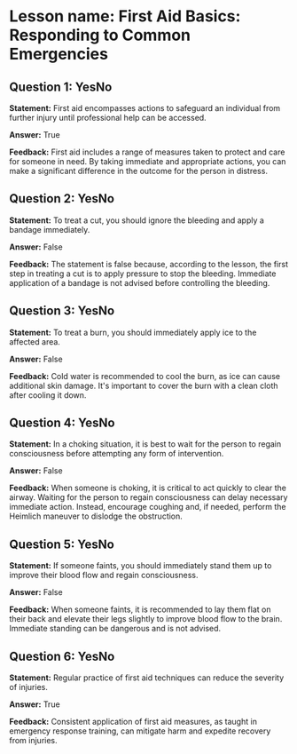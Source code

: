 # Lesson name: First Aid Basics: Responding to Common Emergencies

## Question 1: YesNo

**Statement:** First aid encompasses actions to safeguard an individual from further injury until professional help can be accessed.

**Answer:** True

**Feedback:**
First aid includes a range of measures taken to protect and care for someone in need. By taking immediate and appropriate actions, you can make a significant difference in the outcome for the person in distress.


## Question 2: YesNo

**Statement:** To treat a cut, you should ignore the bleeding and apply a bandage immediately.

**Answer:** False

**Feedback:**
The statement is false because, according to the lesson, the first step in treating a cut is to apply pressure to stop the bleeding. Immediate application of a bandage is not advised before controlling the bleeding.


## Question 3: YesNo

**Statement:** To treat a burn, you should immediately apply ice to the affected area.

**Answer:** False

**Feedback:**
Cold water is recommended to cool the burn, as ice can cause additional skin damage. It's important to cover the burn with a clean cloth after cooling it down.


## Question 4: YesNo

**Statement:** In a choking situation, it is best to wait for the person to regain consciousness before attempting any form of intervention.

**Answer:** False

**Feedback:**
When someone is choking, it is critical to act quickly to clear the airway. Waiting for the person to regain consciousness can delay necessary immediate action. Instead, encourage coughing and, if needed, perform the Heimlich maneuver to dislodge the obstruction.


## Question 5: YesNo

**Statement:** If someone faints, you should immediately stand them up to improve their blood flow and regain consciousness.

**Answer:** False

**Feedback:**
When someone faints, it is recommended to lay them flat on their back and elevate their legs slightly to improve blood flow to the brain. Immediate standing can be dangerous and is not advised.


## Question 6: YesNo

**Statement:** Regular practice of first aid techniques can reduce the severity of injuries.

**Answer:** True

**Feedback:**
Consistent application of first aid measures, as taught in emergency response training, can mitigate harm and expedite recovery from injuries.


